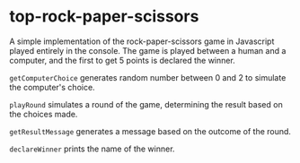 # top-rock-paper-scissors
A simple implementation of the rock-paper-scissors game in Javascript played entirely in the console. The game is played between a human and a computer, and the first to get 5 points is declared the winner.

`getComputerChoice` generates random number between 0 and 2 to simulate the computer's choice.

`playRound` simulates a round of the game, determining the result based on the choices made.

`getResultMessage` generates a message based on the outcome of the round.

`declareWinner` prints the name of the winner.